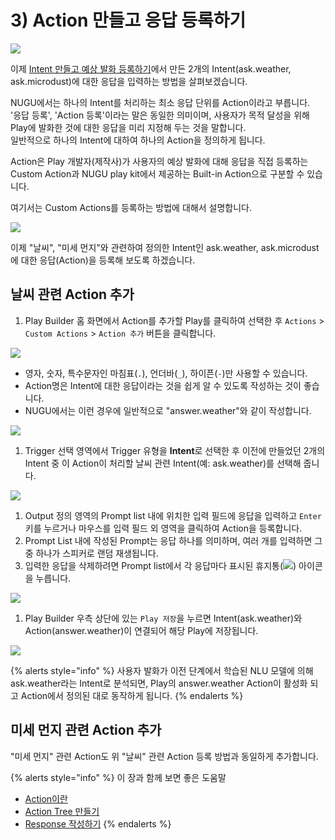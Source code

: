 # 3) Action 만들고 응답 등록하기

![](https://www.youtube.com/watch?v=eoIn2K9P2Yo)

이제 [Intent 만들고 예상 발화 등록하기](create-an-intent-and-custom-utterances.md)에서 만든 2개의 Intent(ask.weather, ask.microdust)에 대한 응답을 입력하는 방법을 살펴보겠습니다.

NUGU에서는 하나의 Intent를 처리하는 최소 응답 단위를 Action이라고 부릅니다.\
'응답 등록', 'Action 등록'이라는 말은 동일한 의미이며, 사용자가 목적 달성을 위해 Play에 발화한 것에 대한 응답을 미리 지정해 두는 것을 말합니다.\
일반적으로 하나의 Intent에 대하여 하나의 Action을 정의하게 됩니다.

Action은 Play 개발자(제작사)가 사용자의 예상 발화에 대해 응답을 직접 등록하는 Custom Action과 NUGU play kit에서 제공하는 Built-in Action으로 구분할 수 있습니다.

여기서는 Custom Actions를 등록하는 방법에 대해서 설명합니다.

![](../../../.gitbook/assets/create-an-action-and-an-answer-01.png)

이제 "날씨", "미세 먼지"와 관련하여 정의한 Intent인 ask.weather, ask.microdust에 대한 응답(Action)을 등록해 보도록 하겠습니다.

## 날씨 관련 Action 추가

1. Play Builder 홈 화면에서 Action를 추가할 Play를 클릭하여 선택한 후 `Actions` > `Custom Actions` > `Action 추가` 버튼을 클릭합니다.

![](../../../.gitbook/assets/create-an-action-and-an-answer-02.png)

* 영자, 숫자, 특수문자인 마침표(`.`), 언더바(`_`), 하이픈(`-`)만 사용할 수 있습니다.
* Action명은 Intent에 대한 응답이라는 것을 쉽게 알 수 있도록 작성하는 것이 좋습니다.
* NUGU에서는 이런 경우에 일반적으로 "answer.weather"와 같이 작성합니다.

![](../../../.gitbook/assets/create-an-action-and-an-answer-03.gif)

1. Trigger 선택 영역에서 Trigger 유형을 **Intent**로 선택한 후 이전에 만들었던 2개의 Intent 중 이 Action이 처리할 날씨 관련 Intent(예: ask.weather)를 선택해 줍니다.

![](../../../.gitbook/assets/create-an-action-and-an-answer-04.gif)

1. Output 정의 영역의 Prompt list 내에 위치한 입력 필드에 응답을 입력하고 `Enter` 키를 누르거나 마우스를 입력 필드 외 영역을 클릭하여 Action을 등록합니다.
2. Prompt List 내에 작성된 Prompt는 응답 하나를 의미하며, 여러 개를 입력하면 그 중 하나가 스피커로 랜덤 재생됩니다.
3. 입력한 응답을 삭제하려면 Prompt list에서 각 응답마다 표시된 휴지통(![](../../../.gitbook/assets/create-an-action-and-an-answer-05.png)) 아이콘을 누릅니다.

![](../../../.gitbook/assets/create-an-action-and-an-answer-06.gif)

1. Play Builder 우측 상단에 있는 `Play 저장`을 누르면 Intent(ask.weather)와 Action(answer.weather)이 연결되어 해당 Play에 저장됩니다.

![](../../../.gitbook/assets/create-an-action-and-an-answer-07.png)

{% alerts style="info" %}
사용자 발화가 이전 단계에서 학습된 NLU 모델에 의해 ask.weather라는 Intent로 분석되면, Play의 answer.weather Action이 활성화 되고 Action에서 정의된 대로 동작하게 됩니다.
{% endalerts %}

## 미세 먼지 관련 Action 추가

"미세 먼지" 관련 Action도 위 "날씨" 관련 Action 등록 방법과 동일하게 추가합니다.

{% alerts style="info" %}
이 장과 함께 보면 좋은 도움말

* [Action이란](../define-an-action/)
* [Action Tree 만들기](../define-an-action/use-branch-actions.md)
* [Response 작성하기](../define-an-action/use-responses/)
{% endalerts %}
